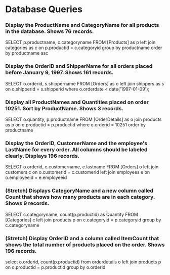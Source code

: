 # Database Queries

### Display the ProductName and CategoryName for all products in the database. Shows 76 records.

SELECT p.productname, c.categoryname FROM [Products]
as p
left join categories as c on p.productid = c.categoryid
group by productname
order by productname asc

### Display the OrderID and ShipperName for all orders placed before January 9, 1997. Shows 161 records.

SELECT o.orderid, s.shippername FROM [Orders] as o
left join shippers as s on o.shipperid = s.shipperid where o.orderdate < date('1997-01-09');

### Display all ProductNames and Quantities placed on order 10251. Sort by ProductName. Shows 3 records.

SELECT o.quantity, p.productname FROM [OrderDetails] as o
join products as p
on o.productid = p.productid
where o.orderid = 10251
order by productname

### Display the OrderID, CustomerName and the employee's LastName for every order. All columns should be labeled clearly. Displays 196 records.

SELECT o.orderid, c.customername, e.lastname FROM [Orders] o
left join customers c on o.customerid = c.customerid
left join employees e on o.employeeid = e.employeeid

### (Stretch) Displays CategoryName and a new column called Count that shows how many products are in each category. Shows 9 records.

SELECT c.categoryname, count(p.productid) as Quantity
FROM [Categories] c
left join products p
on c.categoryid = p.categoryid
group by c.categoryname

### (Stretch) Display OrderID and a column called ItemCount that shows the total number of products placed on the order. Shows 196 records.

select o.orderid, count(p.productid) from orderdetails o
left join products p on o.productid = p.productid
group by o.orderid
